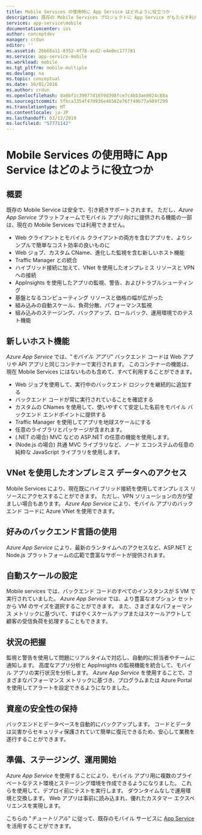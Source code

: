 ```yaml
---
title: Mobile Services の使用時に App Service はどのように役立つか
description: 既存の Mobile Services プロジェクトに App Service がもたらす利点について説明します。
services: app-service\mobile
documentationcenter: ios
author: conceptdev
manager: crdun
editor: ''
ms.assetid: 26b68a11-8352-4f78-acd2-e4e0ec177781
ms.service: app-service-mobile
ms.workload: mobile
ms.tgt_pltfrm: mobile-multiple
ms.devlang: na
ms.topic: conceptual
ms.date: 10/01/2016
ms.author: crdun
ms.openlocfilehash: 8a0bf1c39977d1659d398fce7c4bb3ae0024c88a
ms.sourcegitcommit: 5fbca3354f47d936e46582e76ff49b77a989f299
ms.translationtype: HT
ms.contentlocale: ja-JP
ms.lasthandoff: 03/12/2019
ms.locfileid: "57771142"
---
```

# <a name="getting-started"> </a>Mobile Services の使用時に App Service はどのように役立つか
## <a name="overview"></a>概要
既存の Mobile Service は安全で、引き続きサポートされます。 ただし、*Azure App Service* プラットフォームでモバイル アプリ向けに提供される機能の一部は、現在の Mobile Services では利用できません。

* Web クライアントとモバイル クライアントの両方を含むアプリを、よりシンプルで簡単なコスト効率の良いものに
* Web ジョブ、カスタム CName、進化した監視を含む新しいホスト機能
* Traffic Manager との統合
* ハイブリッド接続に加えて、VNet を使用したオンプレミス リソースと VPN への接続
* AppInsights を使用したアプリの監視、警告、およびトラブルシューティング
* 基盤となるコンピューティング リソースと価格の幅が広がった
* 組み込みの自動スケール、負荷分散、パフォーマンス監視
* 組み込みのステージング、バックアップ、ロールバック、運用環境でのテスト機能

## <a name="new-hosting-features"></a>新しいホスト機能
*Azure App Service* では、"*モバイル アプリ*" バックエンド コードは Web アプリや API アプリと同じコンテナーで実行されます。 このコンテナーの機能は、現在 Mobile Services にはないものも含めて、すべて利用することができます。

* Web ジョブを使用して、実行中のバックエンド ロジックを継続的に追加する
* バックエンド コードが常に実行されていることを確認する
* カスタムの CNames を使用して、使いやすくて安定した名前をモバイル バックエンド エンドポイントに提供する
* Traffic Manager を使用してアプリを地球スケールにする
* 任意のライブラリとパッケージが含まれます。
* (.NET の場合) MVC などの ASP.NET の任意の機能を使用します。
* (Node.js の場合) 共通 MVC ライブラリなど、ノード エコシステムの任意の純粋な JavaScript ライブラリを使用します。

## <a name="access-on-premises-data-using-vnet"></a>VNet を使用したオンプレミス データへのアクセス
Mobile Services により、現在既にハイブリッド接続を使用してオンプレミス リソースにアクセスすることができます。 ただし、VPN ソリューションの方が望ましい場合もあります。 *Azure App Service* により、モバイル アプリのバックエンド コードに Azure VNet を使用できます。

## <a name="use-your-favorite-backend-language"></a>好みのバックエンド言語の使用
*Azure App Service* により、最新のランタイムへのアクセスなど、ASP.NET と Node.js プラットフォームの広範で豊富なサポートが提供されます。

## <a name="set-up-automatic-scale"></a>自動スケールの設定
Mobile services では、バックエンド コードのすべてのインスタンスが S VM で実行されていました。 *Azure App Service* では、より豊富なオプション セットから VM のサイズを選択することができます。 また、さまざまなパフォーマンス メトリックに基づいて、すばやくスケールアップまたはスケールアウトして顧客の受信負荷を処理することもできます。

## <a name="be-in-the-know"></a>状況の把握
監視と警告を使用して問題にリアルタイムで対応し、自動的に担当者やチームに通知します。 高度なアプリ分析と AppInsights の監視機能を統合して、モバイル アプリの実行状況を分析します。 *Azure App Service* を使用することで、さまざまなパフォーマンス メトリックに基づき、プログラムまたは Azure Portal を使用してアラートを設定できるようになりました。

## <a name="keep-your-assets-safe"></a>資産の安全性の保持
バックエンドとデータベースを自動的にバックアップします。 コードとデータは災害からセキュリティ保護されていて簡単に復元できるため、安心して業務を遂行することができます。

## <a name="ready-stage-go"></a>準備、ステージング、運用開始
*Azure App Service* を使用することにより、モバイル アプリ用に複数のプライベートなテスト環境とステージング環境を作成できるようになりました。 これらを使用して、デプロイ前にテストを実行します。 ダウンタイムなしで運用環境と交換します。 Web アプリは事前に読み込まれ、優れたカスタマー エクスペリエンスを実現します。

こちらの "*チュートリアル*" に従って、既存のモバイル サービスに [App Service](app-service-mobile-migrating-from-mobile-services.md) を活用することができます。
